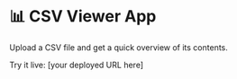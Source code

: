 # 📊 CSV Viewer App

Upload a CSV file and get a quick overview of its contents.

Try it live: [your deployed URL here]
